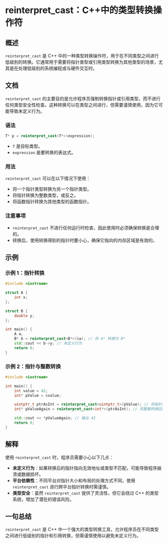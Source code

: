 <!--
Meta Description: # reinterpret_cast：C++中的类型转换操作符 ## 概述 `reinterpret_cast` 是 C++ 中的一种类型转换操作符，用于在不同类型之间进行低级别的转换。它通常用于需要将指针类型或引用类型转换为其他类型的场景，尤其是在处理低级别的系统编程或与硬件交互时。 ## 文档 ...
Meta Keywords: reinterpret_cast, int, cpp, expression, include
-->

# reinterpret_cast：C++中的类型转换操作符

## 概述
`reinterpret_cast` 是 C++ 中的一种类型转换操作符，用于在不同类型之间进行低级别的转换。它通常用于需要将指针类型或引用类型转换为其他类型的场景，尤其是在处理低级别的系统编程或与硬件交互时。

## 文档
`reinterpret_cast` 的主要目的是允许程序员强制转换指针或引用类型，而不进行任何类型安全性检查。这种转换可以在类型之间进行，但需要谨慎使用，因为它可能导致未定义行为。

### 语法
```cpp
T* p = reinterpret_cast<T*>(expression);
```
- `T` 是目标类型。
- `expression` 是要转换的表达式。

### 用法
`reinterpret_cast` 可以在以下情况下使用：
- 将一个指针类型转换为另一个指针类型。
- 将指针转换为整数类型，或反之。
- 将函数指针转换为其他类型的函数指针。

### 注意事项
- `reinterpret_cast` 不进行任何运行时检查，因此使用时必须确保转换是合理的。
- 转换后，使用转换得到的指针时要小心，确保它指向的内存区域是有效的。

## 示例
### 示例 1：指针转换
```cpp
#include <iostream>

struct A {
    int x;
};

struct B {
    double y;
};

int main() {
    A a;
    B* b = reinterpret_cast<B*>(&a); // 将 A* 转换为 B*
    std::cout << b->y; // 未定义行为
    return 0;
}
```

### 示例 2：指针与整数转换
```cpp
#include <iostream>

int main() {
    int value = 42;
    int* pValue = &value;

    uintptr_t ptrAsInt = reinterpret_cast<uintptr_t>(pValue); // 将指针转换为整数
    int* pValueAgain = reinterpret_cast<int*>(ptrAsInt); // 将整数转换回指针

    std::cout << *pValueAgain; // 输出 42
    return 0;
}
```

## 解释
使用 `reinterpret_cast` 时，程序员需要小心以下几点：
- **未定义行为**：如果转换后的指针指向无效地址或类型不匹配，可能导致程序崩溃或数据损坏。
- **平台依赖性**：不同平台对指针大小和布局的处理方式不同，使用 `reinterpret_cast` 进行跨平台指针转换时需谨慎。
- **类型安全**：虽然 `reinterpret_cast` 提供了灵活性，但它会绕过 C++ 的类型系统，增加了潜在的错误风险。

## 一句总结
`reinterpret_cast` 是 C++ 中一个强大的类型转换工具，允许程序员在不同类型之间进行低级别的指针和引用转换，但需谨慎使用以避免未定义行为。